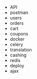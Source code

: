 - API
- postman
- users
- orders
- cart 
- coupons
- docker
- celery
- translation 
- cashing
- redis
- deploy
- ajax